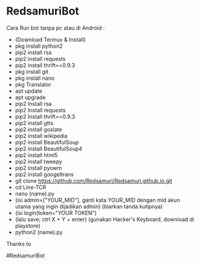 # RedsamuriBot

Cara Run bot tanpa pc atau di Android :
- (Download Termux & Install)
- pkg install python2
- pip2 install rsa
- pip2 install requests
- pip2 install thrift==0.9.3
- pkg install git
- pkg install nano
- pkg Translator
- apt update
- apt upgrade
- pip2 Install rsa
- pip2 Install requests
- pip2 Install thrift==0.9.3
- pip2 install gtts
- pip2 install goslate
- pip2 install wikipedia
- pip2 install BeautifulSoup
- pip2 install BeautifulSoup4
- pip2 install html5
- pip2 install tweepy
- pip2 install pyowm
- pip2 install googeltrans
- git clone https://github.com/Redsamuri/Redsamuri.github.io.git
- cd Line-TCR
- nano (name).py
- (isi admin=["YOUR_MID"], ganti kata YOUR_MID dengan mid akun utama yang ingin dijadikan admin) (biarkan tanda kutipnya)
- (isi login(token="YOUR TOKEN")
- (lalu save; ctrl X + Y + enter) (gunakan Hacker's Keyboard, download di playstore)
- python2 (name).py


Thanks to 

#RedsamuriBot
